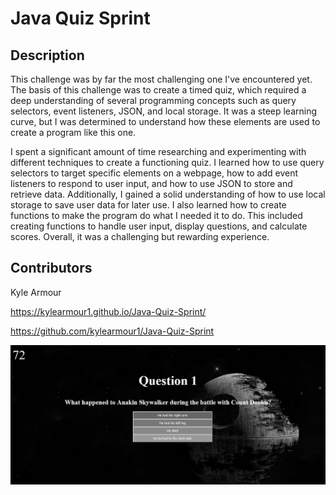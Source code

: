 # Java Quiz Sprint

## Description

This challenge was by far the most challenging one I've encountered yet. The basis of this challenge was to create a timed quiz, which required a deep understanding of several programming concepts such as query selectors, event listeners, JSON, and local storage. It was a steep learning curve, but I was determined to understand how these elements are used to create a program like this one.

I spent a significant amount of time researching and experimenting with different techniques to create a functioning quiz. I learned how to use query selectors to target specific elements on a webpage, how to add event listeners to respond to user input, and how to use JSON to store and retrieve data. Additionally, I gained a solid understanding of how to use local storage to save user data for later use. I also learned how to create functions to make the program do what I needed it to do. This included creating functions to handle user input, display questions, and calculate scores. Overall, it was a challenging but rewarding experience.

## Contributors


Kyle Armour

https://kylearmour1.github.io/Java-Quiz-Sprint/

https://github.com/kylearmour1/Java-Quiz-Sprint


![image](./assets/Screenshot%202023-01-26%20at%2014-32-11%20Document.png)